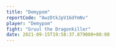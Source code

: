 ```yaml
---
title: "Demypom"
reportCode: "AwzDtkJpV16dYmNv"
player: "Demypom"
fight: "Gruul the Dragonkiller"
date: 2021-09-15T19:58:37.879000+00:00
---
```


